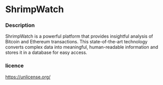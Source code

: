 # ShrimpWatch

### Description

ShrimpWatch is a powerful platform that provides insightful analysis of Bitcoin and Ethereum transactions. This state-of-the-art technology converts complex data into meaningful, human-readable information and stores it in a database for easy access.


### licence
https://unlicense.org/
